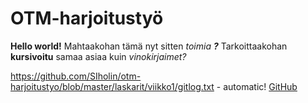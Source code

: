 # OTM-harjoitustyö

__Hello world!__ Mahtaakohan tämä nyt sitten _toimia **?**_
Tarkoittaakohan **kursivoitu** samaa asiaa kuin _vinokirjaimet?_

https://github.com/SIholin/otm-harjoitustyo/blob/master/laskarit/viikko1/gitlog.txt - automatic!
[GitHub](https://github.com/SIholin/otm-harjoitustyo/blob/master/laskarit/viikko1/gitlog.txt)
